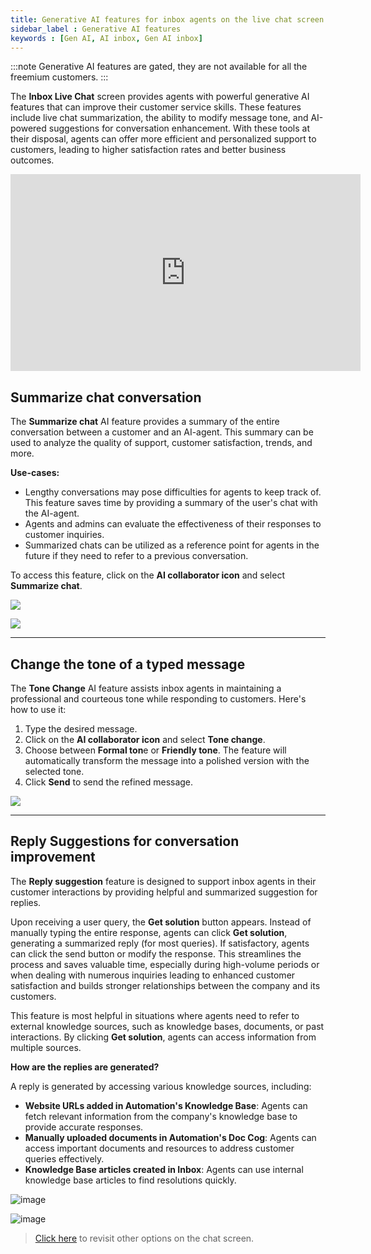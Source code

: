 ```yaml
---
title: Generative AI features for inbox agents on the live chat screen
sidebar_label : Generative AI features
keywords : [Gen AI, AI inbox, Gen AI inbox]
---
```


:::note 
Generative AI features are gated, they are not available for all the freemium customers.
:::

The **Inbox Live Chat** screen provides agents with powerful generative AI features that can improve their customer service skills. These features include live chat summarization, the ability to modify message tone, and AI-powered suggestions for conversation enhancement. With these tools at their disposal, agents can offer more efficient and personalized support to customers, leading to higher satisfaction rates and better business outcomes.

<iframe width="560" height="315" src="https://www.youtube.com/embed/Zb9QetWSoLw?si=aj-CZdb1fIVvZpUZ" title="YouTube video player" frameborder="0" allow="accelerometer; autoplay; clipboard-write; encrypted-media; gyroscope; picture-in-picture; web-share" allowfullscreen></iframe>


## Summarize chat conversation 

The **Summarize chat** AI feature provides a summary of the entire conversation between a customer and an AI-agent. This summary can be used to analyze the quality of support, customer satisfaction, trends, and more.

**Use-cases:** 
- Lengthy conversations may pose difficulties for agents to keep track of. This feature saves time by providing a summary of the user's chat with the AI-agent.
- Agents and admins can evaluate the effectiveness of their responses to customer inquiries.
- Summarized chats can be utilized as a reference point for agents in the future if they need to refer to a previous conversation.

To access this feature, click on the **AI collaborator icon** and select **Summarize chat**.

![](https://i.imgur.com/Xi8Vqn9.png)

![](https://i.imgur.com/2X03K8b.png)


----

## Change the tone of a typed message

The **Tone Change** AI feature assists inbox agents in maintaining a professional and courteous tone while responding to customers. Here's how to use it:
1. Type the desired message.
2. Click on the **AI collaborator icon** and select **Tone change**.
3. Choose between **Formal ton**e or **Friendly tone**. The feature will automatically transform the message into a polished version with the selected tone.
4. Click **Send** to send the refined message.

![](https://i.imgur.com/dqjDKDI.png)

---



## Reply Suggestions for conversation improvement

The **Reply suggestion** feature is designed to support inbox agents in their customer interactions by providing helpful and summarized suggestion for replies. 

Upon receiving a user query, the **Get solution** button appears. Instead of manually typing the entire response, agents can click **Get solution**, generating a summarized reply (for most queries). If satisfactory, agents can click the send button or modify the response. This streamlines the process and saves valuable time, especially during high-volume periods or when dealing with numerous inquiries leading to enhanced customer satisfaction and builds stronger relationships between the company and its customers.

This feature is most helpful in situations where agents need to refer to external knowledge sources, such as knowledge bases, documents, or past interactions. By clicking **Get solution**, agents can access information from multiple sources.

**How are the replies are generated?**

A reply is generated by accessing various knowledge sources, including:
- **Website URLs added in Automation's Knowledge Base**: Agents can fetch relevant information from the company's knowledge base to provide accurate responses.
- **Manually uploaded documents in Automation's Doc Cog**: Agents can access important documents and resources to address customer queries effectively.
- **Knowledge Base articles created in Inbox**: Agents can use internal knowledge base articles to find resolutions quickly.

![image](https://imgur.com/KPAAPzQ.png)

![image](https://imgur.com/5epxbHd.png)


<!--
--- 

## AI Suggestions for conversation improvement

The **Reply suggestion** feature is designed to support inbox agents in their customer interactions by providing helpful suggestions for replies. Its main goal is to help agents maintain a low response time.

By combining predictive text suggestions with easy access to knowledge sources, the feature helps agents maintain high-quality customer support without extensive training or reliance on canned responses. This leads to enhanced customer satisfaction and builds stronger relationships between the company and its customers.

![](https://hackmd.io/_uploads/rykNyzrsn.png)

Here's how the feature works:

1. **Prediction of next possible responses**: AI Assist utilizes advanced language models (LLMs) and Generative AI to analyze the customer's input and predict potential responses that the agent can send. Based on the context of the conversation and the customer's query, the system generates **three** best suggestions for the agent to consider.
2. **Simplified reply process**: Instead of typing out the entire response, agents can simply choose from the three suggested replies. This streamlines the process and saves valuable time, especially during high-volume periods or when dealing with numerous inquiries.
3. **Full visibility of suggestions**: To ensure agents have complete control and understanding of the responses, they can hover over each suggestion to view the entire text on the reply screen. This allows agents to evaluate each option thoroughly before making a decision.


4. **Access to various knowledge sources**: There may be situations where agents need to refer to external knowledge sources, such as knowledge bases, documents, or past interactions. With a single click of a button (AI Assist), agents can access information from multiple sources, including:
    - **Website URLs added in Studio's Knowledge Base**: Agents can fetch relevant information from the company's knowledge base to provide accurate responses.
    - **Manually uploaded documents in Studio's Doc Cog**: Agents can access important documents and resources to address customer queries effectively.
    - **Knowledge Base articles created in Inbox**: Agents can use internal knowledge base articles to find resolutions quickly.




    - **Records of past live chats and email tickets in Inbox**: Agents can refer to previous interactions to ensure consistency and provide informed responses.

-->

> [Click here](https://docs.yellow.ai/docs/platform_concepts/inbox/chats/chatscreen#--1-chat-conversation-screen) to revisit other options on the chat screen. 